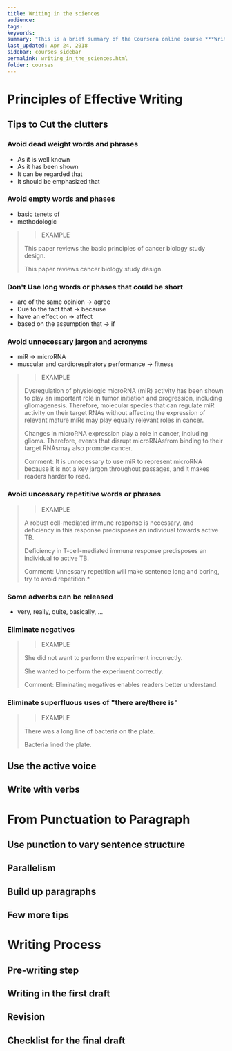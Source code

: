 ```yaml
---
title: Writing in the sciences
audience: 
tags: 
keywords: 
summary: "This is a brief summary of the Coursera online course ***Writing in the Sciences*** from Stanford univerity. This course mainly discusses ways to make scientific writing better and more effective."
last_updated: Apr 24, 2018
sidebar: courses_sidebar
permalink: writing_in_the_sciences.html
folder: courses
---
```


# Principles of Effective Writing

## Tips to Cut the clutters

### Avoid dead weight words and phrases
	
- As it is well known
- As it has been shown
- It can be regarded that
- It should be emphasized that

### Avoid empty words and phases

- basic tenets of 
- methodologic

>>EXAMPLE
>
>This paper reviews the basic principles of cancer biology study design.
>	
>This paper reviews cancer biology study design.

### Don't Use long words or phases that could be short

- are of the same opinion -> agree
- Due to the fact that -> because
- have an effect on -> affect
- based on the assumption that -> if

### Avoid unnecessary jargon and acronyms

- miR -> microRNA
- muscular and cardiorespiratory performance -> fitness

>>EXAMPLE
>	
>Dysregulation of physiologic microRNA (miR) activity has been shown to play an important role in tumor initiation and progression, including gliomagenesis. Therefore, molecular species that can regulate miR activity on their target RNAs without affecting the expression of relevant mature miRs may play equally relevant roles in cancer.
>	
>Changes in microRNA expression play a role in cancer, including glioma. Therefore, events that disrupt microRNAsfrom binding to their target RNAsmay also promote cancer.
>	
>Comment: It is unnecessary to use miR to represent microRNA because it is not a key jargon throughout passages, and it makes readers harder to read.

### Avoid uncessary repetitive words or phrases

>>EXAMPLE
>	
>A robust cell-mediated immune response is necessary, and deficiency in this response predisposes an individual towards active TB.
>	
>Deficiency in T-cell-mediated immune response predisposes an individual to active TB.
>
>Comment: Unnessary repetition will make sentence long and boring, try to avoid repetition.*

### Some adverbs can be released

- very, really, quite, basically, ...

### Eliminate negatives

>>EXAMPLE
>	
>She did not want to perform the experiment incorrectly.
>	
>She wanted to perform the experiment correctly.
>	
>Comment: Eliminating negatives enables readers better understand.

### Eliminate superfluous uses of "there are/there is"

>>EXAMPLE
>	
>There was a long line of bacteria on the plate.
>	
>Bacteria lined the plate.


## Use the active voice

## Write with verbs

# From Punctuation to Paragraph

## Use punction to vary sentence structure

## Parallelism

## Build up paragraphs

## Few more tips

# Writing Process

## Pre-writing step

## Writing in the first draft

## Revision

## Checklist for the final draft